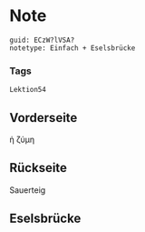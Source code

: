# Note
```
guid: ECzW?lVSA?
notetype: Einfach + Eselsbrücke
```

### Tags
```
Lektion54
```

## Vorderseite
ἡ ζύμη

## Rückseite
Sauerteig

## Eselsbrücke

